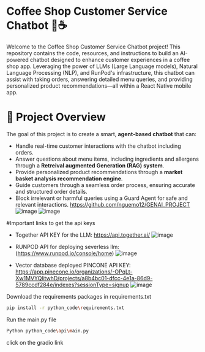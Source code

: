 
# Coffee Shop Customer Service Chatbot 🚀☕️

Welcome to the Coffee Shop Customer Service Chatbot project! This repository contains the code, resources, and instructions to build an AI-powered chatbot designed to enhance customer experiences in a coffee shop app. Leveraging the power of LLMs (Large Language models), Natural Language Processing (NLP), and RunPod's infrastructure, this chatbot can assist with taking orders, answering detailed menu queries, and providing personalized product recommendations—all within a React Native mobile app.

# 🎯 Project Overview
The goal of this project is to create a smart, **agent-based chatbot** that can:
* Handle real-time customer interactions with the chatbot including orders.
* Answer questions about menu items, including ingredients and allergens through a **Retreival augmented Generation (RAG) system**.
* Provide personalized product recommendations through a **market basket analysis recommendation engine**.
* Guide customers through a seamless order process, ensuring accurate and structured order details.
* Block irrelevant or harmful queries using a Guard Agent for safe and relevant interactions.
https://github.com/nguemo12/GENAI_PROJECT
![image](https://github.com/user-attachments/assets/a39c2d71-638e-4967-843b-6378295640fa)
![image](https://github.com/user-attachments/assets/db4a3475-c233-443f-b806-d00564add518)

#Important links to get the api keys
* Together API KEY for the LLM: https://api.together.ai/
  ![image](https://github.com/user-attachments/assets/cc242b06-9132-4ce0-af77-f7ac6a3e241c)

* RUNPOD API for deploying severless llm: (https://www.runpod.io/console/home)
  ![image](https://github.com/user-attachments/assets/0da74493-7e6e-4f58-8065-989477e74b74)

* Vector database deployed PINCONE API KEY: https://app.pinecone.io/organizations/-OPqLt-Xw1MVYQlitwhD/projects/a8b4bc01-dfcc-4e1a-86d9-5789ccdf284e/indexes?sessionType=signup
  ![image](https://github.com/user-attachments/assets/2c8de816-0ff6-4076-931c-10b380c46711)


Download the requirements packages in requirements.txt
```bash
pip install -r python_code\requirements.txt
```

Run the main.py file
```bash
Python python_code\api\main.py
```

click on the gradio link


